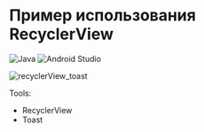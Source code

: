 # Пример использования RecyclerView

![Java](https://img.shields.io/badge/java-%23ED8B00.svg?style=for-the-badge&logo=java&logoColor=white)
![Android Studio](https://img.shields.io/badge/Android%20Studio-3DDC84.svg?style=for-the-badge&logo=android-studio&logoColor=white)

![recyclerView_toast](https://user-images.githubusercontent.com/58209188/181220312-b63d6341-64dc-4514-a6b7-2c619dc5240e.gif)


Tools:

- RecyclerView
- Toast
